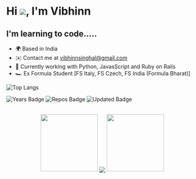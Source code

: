 # Hi ![](https://user-images.githubusercontent.com/18350557/176309783-0785949b-9127-417c-8b55-ab5a4333674e.gif), I'm Vibhinn
I'm learning to code.....
-------------------------------------------------------------------------
* 🌍 Based in India
* ✉️ Contact me at [vibhinnsinghal@gmail.com](mailto:vibhinnsinghal@gmail.com)
* 🧠 Currently working with Python, JavasScript and Ruby on Rails
* 🏎 Ex Formula Student [FS Italy, FS Czech, FS India (Formula Bharat)]

![Top Langs](https://github-readme-stats.vercel.app/api/top-langs/?username=VibhinnS&theme=tokyonight)
<div>
   <img src="https://badges.pufler.dev/years/VibhinnS" alt="Years Badge"  /> 
   <img src="https://badges.pufler.dev/repos/VibhinnS" alt="Repos Badge"  /> 
   <img src="https://badges.pufler.dev/commits/monthly/VibhinnS" alt="Updated Badge"  /> 
</div>
<br>

<div align="center">
   <p align="center">
      <a>
      <img height="150" width="150" src="https://github.com/kishanrajput23/kishanrajput23/blob/main/images/left.png">
      <img align="center" src="https://github-readme-streak-stats.herokuapp.com/?user=VibhinnS&theme=dark&hide_border=true"/>
      <img height="150" width="150" src="https://github.com/kishanrajput23/kishanrajput23/blob/main/images/right.png">
      </a>
   </p>
</div>
